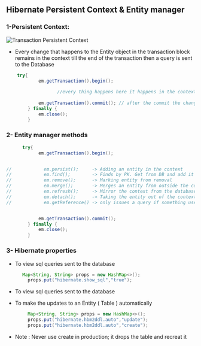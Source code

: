 ## Hibernate Persistent Context & Entity manager

### 1-Persistent Context:
![Transaction Persistent Context](https://www.baeldung.com/wp-content/uploads/2019/11/transition-persistence-context.png)

- Every change that happens to the Entity object in the transaction block remains in the context till the end of the transaction then a query is sent to the Database

``` java
    try{
            em.getTransaction().begin();
                   
                   //every thing happens here it happens in the context
        
            em.getTransaction().commit(); // after the commit the changes sent to the data base as a query
        } finally {
            em.close();
        }
```



### 2- Entity manager methods

```java
      try{
            em.getTransaction().begin();


//            em.persist();     -> Adding an entity in the context
//            em.find();        -> Finds by PK. Get from DB and add it to the context if it doesn't already exist
//            em.remove();      -> Marking entity from removal
//            em.merge();       -> Merges an entity from outside the context in the context
//            em.refresh();     -> Mirror the context from the database
//            em.detach();      -> Taking the entity out of the context
//            em.getReference() -> only issues a query if something used the instance (Lazy)


            em.getTransaction().commit();
        } finally {
            em.close();
        }
```


### 3- Hibernate properties

- To view sql queries sent to the database

``` java 
      Map<String, String> props = new HashMap<>();
        props.put("hibernate.show_sql","true");
```
- To view sql queries sent to the database


- To make the updates to an Entity ( Table ) automatically

``` java
        Map<String, String> props = new HashMap<>();
        props.put("hibernate.hbm2ddl.auto","update");
        props.put("hibernate.hbm2ddl.auto","create");
```
- Note : Never use create in production; it drops the table and recreat it